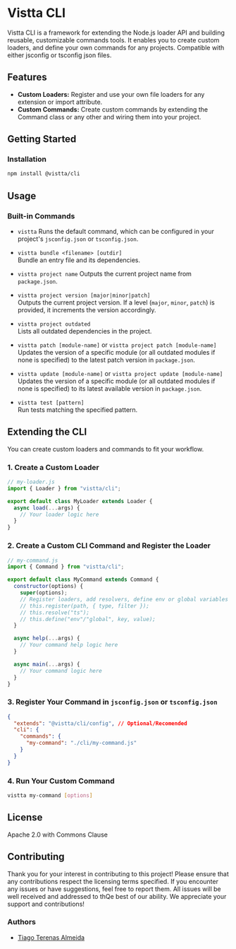 # **Vistta CLI**

Vistta CLI is a framework for extending the Node.js loader API and building reusable, customizable commands tools.
It enables you to create custom loaders, and define your own commands for any projects.
Compatible with either jsconfig or tsconfig json files.

## Features

- **Custom Loaders:** Register and use your own file loaders for any extension or import attribute.
- **Custom Commands:** Create custom commands by extending the Command class or any other and wiring them into your project.

## Getting Started

### Installation

```sh
npm install @vistta/cli
```

## Usage

### Built-in Commands

- `vistta`
  Runs the default command, which can be configured in your project's `jsconfig.json` or `tsconfig.json`.

- `vistta bundle <filename> [outdir]`  
  Bundle an entry file and its dependencies.

- `vistta project name`
  Outputs the current project name from `package.json`.

- `vistta project version [major|minor|patch]`  
  Outputs the current project version. If a level (`major`, `minor`, `patch`) is provided, it increments the version accordingly.

- `vistta project outdated`  
  Lists all outdated dependencies in the project.

- `vistta patch [module-name]` or `vistta project patch [module-name]`
  Updates the version of a specific module (or all outdated modules if none is specified) to the latest patch version in `package.json`.

- `vistta update [module-name]` or `vistta project update [module-name]`
  Updates the version of a specific module (or all outdated modules if none is specified) to its latest available version in `package.json`.

- `vistta test [pattern]`  
  Run tests matching the specified pattern.

## Extending the CLI

You can create custom loaders and commands to fit your workflow.

### 1. Create a Custom Loader

```js
// my-loader.js
import { Loader } from "vistta/cli";

export default class MyLoader extends Loader {
  async load(...args) {
    // Your loader logic here
  }
}
```

### 2. Create a Custom CLI Command and Register the Loader

```js
// my-command.js
import { Command } from "vistta/cli";

export default class MyCommand extends Command {
  constructor(options) {
    super(options);
    // Register loaders, add resolvers, define env or global variables
    // this.register(path, { type, filter });
    // this.resolve("ts");
    // this.define("env"/"global", key, value);
  }

  async help(...args) {
    // Your command help logic here
  }

  async main(...args) {
    // Your command logic here
  }
}
```

### 3. Register Your Command in `jsconfig.json` or `tsconfig.json`

```json
{
  "extends": "@vistta/cli/config", // Optional/Recomended
  "cli": {
    "commands": {
      "my-command": "./cli/my-command.js"
    }
  }
}
```

### 4. Run Your Custom Command

```sh
vistta my-command [options]
```

## **License**

Apache 2.0 with Commons Clause

## **Contributing**

Thank you for your interest in contributing to this project! Please ensure that any contributions respect the licensing terms specified. If you encounter any issues or have suggestions, feel free to report them. All issues will be well received and addressed to thQe best of our ability. We appreciate your support and contributions!

### **Authors**

- [Tiago Terenas Almeida](https://github.com/tiagomta)
